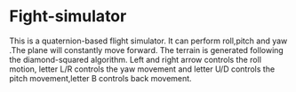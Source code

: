 # Fight-simulator
This is a quaternion-based flight simulator. It can perform roll,pitch and yaw .The plane will constantly move forward. The terrain is generated following the diamond-squared algorithm. Left and right arrow controls the roll motion, letter L/R controls the yaw movement and letter U/D controls the pitch movement,letter B controls back movement.
